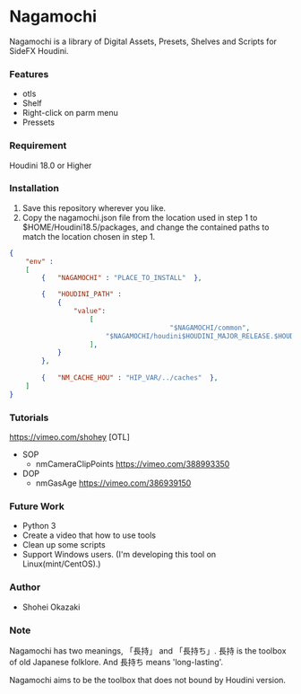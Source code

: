 Nagamochi
====

Nagamochi is a library of Digital Assets, Presets, Shelves and Scripts for SideFX Houdini.

### Features

- otls
- Shelf 
- Right-click on parm menu
- Pressets


### Requirement

Houdini 18.0 or Higher

### Installation
1. Save this repository wherever you like.
2. Copy the nagamochi.json file from the location used in step 1 to $HOME/Houdini18.5/packages, and change the contained paths to match the location chosen in step 1.

```json
{
    "env" : 
    [
        {   "NAGAMOCHI" : "PLACE_TO_INSTALL"  },

        {   "HOUDINI_PATH" :
        	{
        		"value":
        			[        				
                                        "$NAGAMOCHI/common",
        				"$NAGAMOCHI/houdini$HOUDINI_MAJOR_RELEASE.$HOUDINI_MINOR_RELEASE",                       
        			],
        	}
        },
        
        {   "NM_CACHE_HOU" : "HIP_VAR/../caches"  },
    ]
}
```

### Tutorials 
https://vimeo.com/shohey
[OTL]
- SOP
	- nmCameraClipPoints https://vimeo.com/388993350
- DOP
	- nmGasAge https://vimeo.com/386939150

### Future Work
- Python 3
- Create a video that how to use tools
- Clean up some scripts
- Support Windows users. (I'm developing this tool on Linux(mint/CentOS).)

### Author

* Shohei Okazaki

### Note
Nagamochi has two meanings, 「長持」 and 「長持ち」.
長持 is the toolbox of old Japanese folklore.
And 長持ち means 'long-lasting'.

Nagamochi aims to be the toolbox that does not bound by Houdini version.
